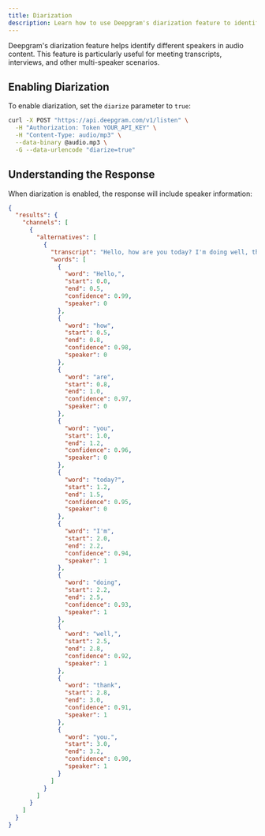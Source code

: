 ```yaml
---
title: Diarization
description: Learn how to use Deepgram's diarization feature to identify different speakers in audio content
---
```


Deepgram's diarization feature helps identify different speakers in audio content. This feature is particularly useful for meeting transcripts, interviews, and other multi-speaker scenarios.

## Enabling Diarization

To enable diarization, set the `diarize` parameter to `true`:

```bash
curl -X POST "https://api.deepgram.com/v1/listen" \
  -H "Authorization: Token YOUR_API_KEY" \
  -H "Content-Type: audio/mp3" \
  --data-binary @audio.mp3 \
  -G --data-urlencode "diarize=true"
```

## Understanding the Response

When diarization is enabled, the response will include speaker information:

```json
{
  "results": {
    "channels": [
      {
        "alternatives": [
          {
            "transcript": "Hello, how are you today? I'm doing well, thank you.",
            "words": [
              {
                "word": "Hello,",
                "start": 0.0,
                "end": 0.5,
                "confidence": 0.99,
                "speaker": 0
              },
              {
                "word": "how",
                "start": 0.5,
                "end": 0.8,
                "confidence": 0.98,
                "speaker": 0
              },
              {
                "word": "are",
                "start": 0.8,
                "end": 1.0,
                "confidence": 0.97,
                "speaker": 0
              },
              {
                "word": "you",
                "start": 1.0,
                "end": 1.2,
                "confidence": 0.96,
                "speaker": 0
              },
              {
                "word": "today?",
                "start": 1.2,
                "end": 1.5,
                "confidence": 0.95,
                "speaker": 0
              },
              {
                "word": "I'm",
                "start": 2.0,
                "end": 2.2,
                "confidence": 0.94,
                "speaker": 1
              },
              {
                "word": "doing",
                "start": 2.2,
                "end": 2.5,
                "confidence": 0.93,
                "speaker": 1
              },
              {
                "word": "well,",
                "start": 2.5,
                "end": 2.8,
                "confidence": 0.92,
                "speaker": 1
              },
              {
                "word": "thank",
                "start": 2.8,
                "end": 3.0,
                "confidence": 0.91,
                "speaker": 1
              },
              {
                "word": "you.",
                "start": 3.0,
                "end": 3.2,
                "confidence": 0.90,
                "speaker": 1
              }
            ]
          }
        ]
      }
    ]
  }
}
```
